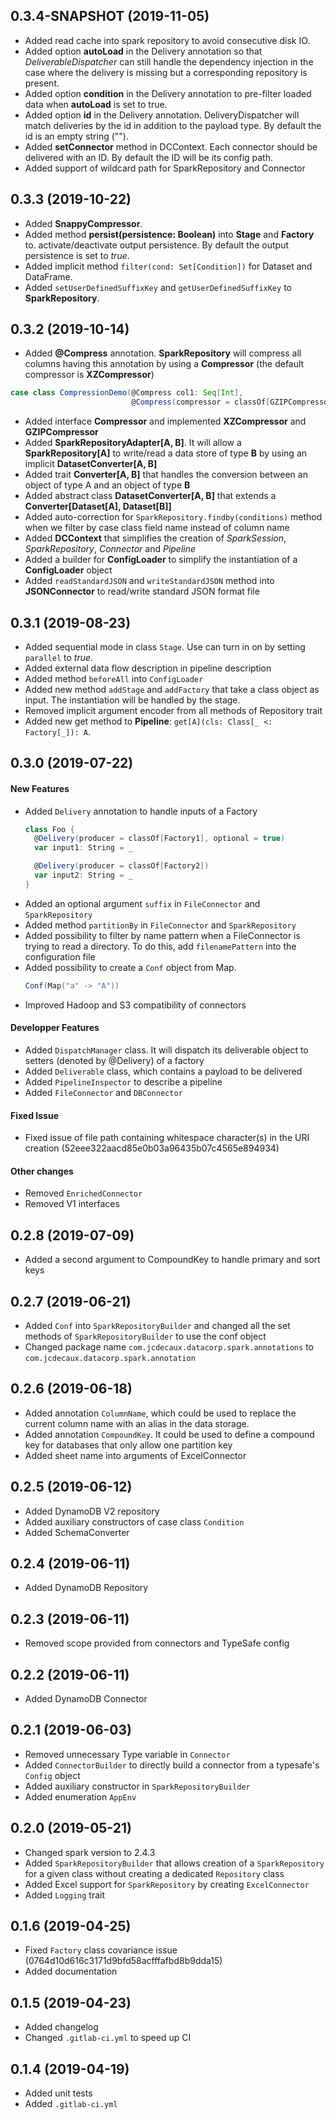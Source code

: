 ## 0.3.4-SNAPSHOT (2019-11-05)
- Added read cache into spark repository to avoid consecutive disk IO.
- Added option **autoLoad** in the Delivery annotation so that *DeliverableDispatcher* can still handle the dependency
injection in the case where the delivery is missing but a corresponding
repository is present.
- Added option **condition** in the Delivery annotation to pre-filter loaded data when **autoLoad** is set to true.
- Added option **id** in the Delivery annotation. DeliveryDispatcher will match deliveries by the id in addition to 
the payload type. By default the id is an empty string ("").
- Added **setConnector** method in DCContext. Each connector should be delivered with an ID. By default the ID will be its
config path.
- Added support of wildcard path for SparkRepository and Connector

## 0.3.3 (2019-10-22)
- Added **SnappyCompressor**.
- Added method **persist(persistence: Boolean)** into **Stage** and **Factory** to.
activate/deactivate output persistence. By default the output persistence is set to *true*.
- Added implicit method `filter(cond: Set[Condition])` for Dataset and DataFrame.
- Added `setUserDefinedSuffixKey` and `getUserDefinedSuffixKey` to **SparkRepository**.

## 0.3.2 (2019-10-14)
- Added **@Compress** annotation. **SparkRepository** will compress all columns having this annotation by
using a **Compressor** (the default compressor is **XZCompressor**)
```scala
case class CompressionDemo(@Compress col1: Seq[Int],
                           @Compress(compressor = classOf[GZIPCompressor]) col2: Seq[String])
```

- Added interface **Compressor** and implemented **XZCompressor** and **GZIPCompressor**
- Added **SparkRepositoryAdapter[A, B]**. It will allow a **SparkRepository[A]** to write/read a data store of type
 **B** by using an implicit **DatasetConverter[A, B]**
- Added trait **Converter[A, B]** that handles the conversion between an object of type A and an object of type **B**
- Added abstract class **DatasetConverter[A, B]** that extends a **Converter[Dataset[A], Dataset[B]]**
- Added auto-correction for `SparkRepository.findby(conditions)` method when we filter by case class field name instead of column name
- Added **DCContext** that simplifies the creation of *SparkSession*, *SparkRepository*, *Connector* and *Pipeline*
- Added a builder for **ConfigLoader** to simplify the instantiation of a **ConfigLoader** object
- Added `readStandardJSON` and `writeStandardJSON` method into **JSONConnector** to read/write standard JSON format file

## 0.3.1 (2019-08-23)
- Added sequential mode in class `Stage`. Use can turn in on by setting `parallel` to *true*.
- Added external data flow description in pipeline description
- Added method `beforeAll` into `ConfigLoader`
- Added new method `addStage` and `addFactory` that take a class object as input. The instantiation will be handled 
  by the stage.
- Removed implicit argument encoder from all methods of Repository trait
- Added new get method to **Pipeline**: `get[A](cls: Class[_ <: Factory[_]): A`. 

## 0.3.0 (2019-07-22)

#### New Features
- Added `Delivery` annotation to handle inputs of a Factory
  ```scala
  class Foo {
    @Delivery(producer = classOf[Factory1], optional = true)
    var input1: String = _
  
    @Delivery(producer = classOf[Factory2])
    var input2: String = _
  }
  ```
- Added an optional argument `suffix` in `FileConnector` and `SparkRepository`
- Added method `partitionBy` in `FileConnector` and `SparkRepository`
- Added possibility to filter by name pattern when a FileConnector is trying to read a directory. 
  To do this, add `filenamePattern` into the configuration file
- Added possibility to create a `Conf` object from Map. 
  ```scala
  Conf(Map("a" -> "A"))
  ```
- Improved Hadoop and S3 compatibility of connectors

#### Developper Features
- Added `DispatchManager` class. It will dispatch its deliverable object to setters (denoted by @Delivery) of a factory
- Added `Deliverable` class, which contains a payload to be delivered
- Added `PipelineInspector` to describe a pipeline
- Added `FileConnector` and `DBConnector`

#### Fixed Issue
- Fixed issue of file path containing whitespace character(s) in the URI creation (52eee322aacd85e0b03a96435b07c4565e894934)

#### Other changes
- Removed `EnrichedConnector`
- Removed V1 interfaces

## 0.2.8 (2019-07-09)
- Added a second argument to CompoundKey to handle primary and sort keys

## 0.2.7 (2019-06-21)
- Added `Conf` into `SparkRepositoryBuilder` and changed all the set methods 
of `SparkRepositoryBuilder` to use the conf object
- Changed package name `com.jcdecaux.datacorp.spark.annotations` to `com.jcdecaux.datacorp.spark.annotation`

## 0.2.6 (2019-06-18)
- Added annotation `ColumnName`, which could be used to replace the current column name 
with an alias in the data storage.
- Added annotation `CompoundKey`. It could be used to define a compound key for databases 
that only allow one partition key
- Added sheet name into arguments of ExcelConnector

## 0.2.5 (2019-06-12)
- Added DynamoDB V2 repository
- Added auxiliary constructors of case class `Condition`
- Added SchemaConverter

## 0.2.4 (2019-06-11)
- Added DynamoDB Repository

## 0.2.3 (2019-06-11)
- Removed scope provided from connectors and TypeSafe config

## 0.2.2 (2019-06-11)
- Added DynamoDB Connector

## 0.2.1 (2019-06-03)
- Removed unnecessary Type variable in `Connector` 
- Added `ConnectorBuilder` to directly build a connector from a typesafe's `Config` object
- Added auxiliary constructor in `SparkRepositoryBuilder`
- Added enumeration `AppEnv`

## 0.2.0 (2019-05-21)
- Changed spark version to 2.4.3
- Added `SparkRepositoryBuilder` that allows creation of a `SparkRepository` for a given class without creating a 
dedicated `Repository` class
- Added Excel support for `SparkRepository` by creating `ExcelConnector`
- Added `Logging` trait

## 0.1.6 (2019-04-25)
- Fixed `Factory` class covariance issue (0764d10d616c3171d9bfd58acfffafbd8b9dda15)
- Added documentation

## 0.1.5 (2019-04-23)
- Added changelog
- Changed `.gitlab-ci.yml` to speed up CI

## 0.1.4 (2019-04-19) 
- Added unit tests
- Added `.gitlab-ci.yml`

